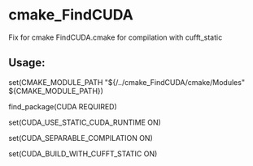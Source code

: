 # cmake_FindCUDA
Fix for cmake FindCUDA.cmake for compilation with cufft_static

## Usage:


set(CMAKE_MODULE_PATH "${/../cmake_FindCUDA/cmake/Modules" ${CMAKE_MODULE_PATH})

find_package(CUDA REQUIRED)

set(CUDA_USE_STATIC_CUDA_RUNTIME ON)

set(CUDA_SEPARABLE_COMPILATION ON)

set(CUDA_BUILD_WITH_CUFFT_STATIC ON)
